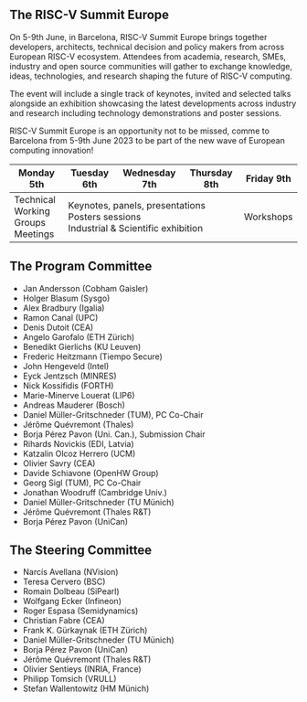 ## The RISC-V Summit Europe

On 5-9th June, in Barcelona, RISC-V Summit Europe brings together
developers, architects, technical decision and policy makers from
across European RISC-V ecosystem. Attendees from academia, research,
SMEs, industry and open source communities will gather to exchange
knowledge, ideas, technologies, and research shaping the future of
RISC-V computing.

The event will include a single track of keynotes, invited and
selected talks alongside an exhibition showcasing the latest
developments across industry and research including technology
demonstrations and poster sessions.

RISC-V Summit Europe is an opportunity not to be missed, comme to
Barcelona from 5-9th June 2023 to be part of the new wave of European
computing innovation!

<table class="week">
<thead>
<tr>
<th>Monday 5th</th>
<th>Tuesday 6th</th>
<th>Wednesday 7th</th>
<th>Thursday 8th</th>
<th>Friday 9th</th>
</tr>
</thead>
<tbody>
<tr>
<td>Technical<br>Working<br>Groups<br>Meetings</td>
<td colspan="3">Keynotes, panels, presentations<br>Posters sessions<br>Industrial &amp; Scientific exhibition</td>
<td>Workshops</td>
</tr>
</tbody>
</table>

## The Program Committee

 - Jan Andersson (Cobham Gaisler)
 - Holger Blasum (Sysgo)
 - Alex Bradbury (Igalia)
 - Ramon Canal (UPC)
 - Denis Dutoit (CEA)
 - Angelo Garofalo (ETH Zürich)
 - Benedikt Gierlichs (KU Leuven)
 - Frederic Heitzmann (Tiempo Secure)
 - John Hengeveld (Intel)
 - Eyck Jentzsch (MINRES)
 - Nick Kossifidis (FORTH)
 - Marie-Minerve Louerat (LIP6)
 - Andreas Mauderer (Bosch)
 - Daniel Müller-Gritschneder (TUM), PC Co-Chair
 - Jérôme Quévremont (Thales)
 - Borja Pérez Pavon (Uni. Can.), Submission Chair
 - Rihards Novickis (EDI, Latvia)
 - Katzalin Olcoz Herrero (UCM)
 - Olivier Savry (CEA)
 - Davide Schiavone (OpenHW Group)
 - Georg Sigl (TUM), PC Co-Chair
 - Jonathan Woodruff (Cambridge Univ.)
 - Daniel Müller-Gritschneder (TU Münich)
 - Jérôme Quévremont (Thales R&T)
 - Borja Pérez Pavon (UniCan)

## The Steering Committee

 - Narcís Avellana (NVision)
 - Teresa Cervero (BSC)
 - Romain Dolbeau (SiPearl)
 - Wolfgang Ecker (Infineon)
 - Roger Espasa (Semidynamics)
 - Christian Fabre (CEA)
 - Frank K. Gürkaynak (ETH Zürich)
 - Daniel Müller-Gritschneder (TU Münich)
 - Borja Pérez Pavon (UniCan)
 - Jérôme Quévremont (Thales R&T)
 - Olivier Sentieys (INRIA, France)
 - Philipp Tomsich (VRULL)
 - Stefan Wallentowitz (HM Münich)
